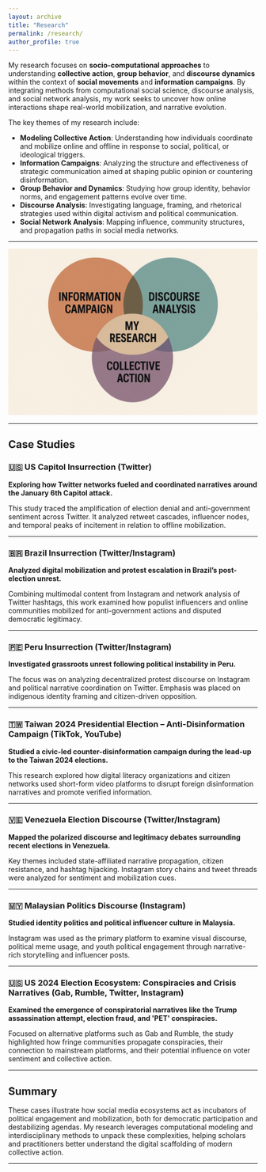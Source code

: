 ```yaml
---
layout: archive
title: "Research"
permalink: /research/
author_profile: true
---
```



My research focuses on **socio-computational approaches** to understanding **collective action**, **group behavior**, and **discourse dynamics** within the context of **social movements** and **information campaigns**. By integrating methods from computational social science, discourse analysis, and social network analysis, my work seeks to uncover how online interactions shape real-world mobilization, and narrative evolution.

The key themes of my research include:

- **Modeling Collective Action**: Understanding how individuals coordinate and mobilize online and offline in response to social, political, or ideological triggers.
- **Information Campaigns**: Analyzing the structure and effectiveness of strategic communication aimed at shaping public opinion or countering disinformation.
- **Group Behavior and Dynamics**: Studying how group identity, behavior norms, and engagement patterns evolve over time.
- **Discourse Analysis**: Investigating language, framing, and rhetorical strategies used within digital activism and political communication.
- **Social Network Analysis**: Mapping influence, community structures, and propagation paths in social media networks.

---

![Research Diagram](/images/ResearchDiagram.png)

---

## Case Studies

### 🇺🇸 US Capitol Insurrection (Twitter)
**Exploring how Twitter networks fueled and coordinated narratives around the January 6th Capitol attack.**

This study traced the amplification of election denial and anti-government sentiment across Twitter. It analyzed retweet cascades, influencer nodes, and temporal peaks of incitement in relation to offline mobilization.

---

### 🇧🇷 Brazil Insurrection (Twitter/Instagram)
**Analyzed digital mobilization and protest escalation in Brazil’s post-election unrest.**

Combining multimodal content from Instagram and network analysis of Twitter hashtags, this work examined how populist influencers and online communities mobilized for anti-government actions and disputed democratic legitimacy.

---

### 🇵🇪 Peru Insurrection (Twitter/Instagram)
**Investigated grassroots unrest following political instability in Peru.**

The focus was on analyzing decentralized protest discourse on Instagram and political narrative coordination on Twitter. Emphasis was placed on indigenous identity framing and citizen-driven opposition.

---

### 🇹🇼 Taiwan 2024 Presidential Election – Anti-Disinformation Campaign (TikTok, YouTube)
**Studied a civic-led counter-disinformation campaign during the lead-up to the Taiwan 2024 elections.**

This research explored how digital literacy organizations and citizen networks used short-form video platforms to disrupt foreign disinformation narratives and promote verified information.

---

### 🇻🇪 Venezuela Election Discourse (Twitter/Instagram)
**Mapped the polarized discourse and legitimacy debates surrounding recent elections in Venezuela.**

Key themes included state-affiliated narrative propagation, citizen resistance, and hashtag hijacking. Instagram story chains and tweet threads were analyzed for sentiment and mobilization cues.

---

### 🇲🇾 Malaysian Politics Discourse (Instagram)
**Studied identity politics and political influencer culture in Malaysia.**

Instagram was used as the primary platform to examine visual discourse, political meme usage, and youth political engagement through narrative-rich storytelling and influencer posts.

---

### 🇺🇸 US 2024 Election Ecosystem: Conspiracies and Crisis Narratives (Gab, Rumble, Twitter, Instagram)
**Examined the emergence of conspiratorial narratives like the Trump assassination attempt, election fraud, and 'PET' conspiracies.**

Focused on alternative platforms such as Gab and Rumble, the study highlighted how fringe communities propagate conspiracies, their connection to mainstream platforms, and their potential influence on voter sentiment and collective action.

---

## Summary

These cases illustrate how social media ecosystems act as incubators of political engagement and mobilization, both for democratic participation and destabilizing agendas. My research leverages computational modeling and interdisciplinary methods to unpack these complexities, helping scholars and practitioners better understand the digital scaffolding of modern collective action.

---
